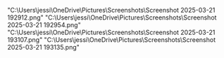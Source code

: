 "C:\Users\jessi\OneDrive\Pictures\Screenshots\Screenshot 2025-03-21 192912.png"
"C:\Users\jessi\OneDrive\Pictures\Screenshots\Screenshot 2025-03-21 192954.png"
"C:\Users\jessi\OneDrive\Pictures\Screenshots\Screenshot 2025-03-21 193107.png"
"C:\Users\jessi\OneDrive\Pictures\Screenshots\Screenshot 2025-03-21 193135.png"
